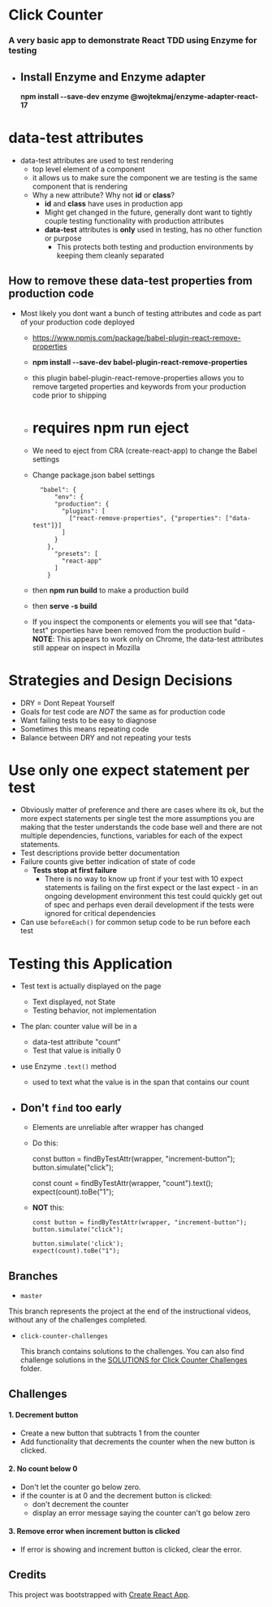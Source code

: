 # Click Counter

### A very basic app to demonstrate React TDD using Enzyme for testing

-   ## Install Enzyme and Enzyme adapter
    **npm install --save-dev enzyme @wojtekmaj/enzyme-adapter-react-17**

# data-test attributes

-   data-test attributes are used to test rendering
    -   top level element of a component
    -   it allows us to make sure the component we are testing is the same component that is rendering
    -   Why a new attribute? Why not **id** or **class**?
        -   **id** and **class** have uses in production app
        -   Might get changed in the future, generally dont want to tightly couple testing functionality with production attributes
        -   **data-test** attributes is **only** used in testing, has no other function or purpose
            -   This protects both testing and production environments by keeping them cleanly separated

## How to remove these data-test properties from production code

-   Most likely you dont want a bunch of testing attributes and code as part of your production code deployed

    -   https://www.npmjs.com/package/babel-plugin-react-remove-properties
    -   **npm install --save-dev babel-plugin-react-remove-properties**
    -   this plugin babel-plugin-react-remove-properties allows you to remove targeted properties and keywords from your production code prior to shipping
    -   # requires npm run eject
    -   We need to eject from CRA (create-react-app) to change the Babel settings
    -   Change package.json babel settings

              "babel": {
                  "env": {
                  "production": {
                    "plugins": [
                      ["react-remove-properties", {"properties": ["data-test"]}]
                    ]
                  }
                },
                  "presets": [
                    "react-app"
                  ]
                }

    -   then **npm run build** to make a production build
    -   then **serve -s build**
    -   If you inspect the components or elements you will see that "data-test" properties have been removed from the production build - **NOTE**: This appears to work only on Chrome, the data-test attributes still appear on inspect in Mozilla

# Strategies and Design Decisions

-   DRY = Dont Repeat Yourself
-   Goals for test code are _NOT_ the same as for production code
-   Want failing tests to be easy to diagnose
-   Sometimes this means repeating code
-   Balance between DRY and not repeating your tests

# Use only one expect statement per test

-   Obviously matter of preference and there are cases where its ok, but the more expect statements per single test the more assumptions you are making that the tester understands the code base well and there are not multiple dependencies, functions, variables for each of the expect statements.
-   Test descriptions provide better documentation
-   Failure counts give better indication of state of code
    -   **Tests stop at first failure**
        -   There is no way to know up front if your test with 10 expect statements is failing on the first expect or the last expect - in an ongoing development environment this test could quickly get out of spec and perhaps even derail development if the tests were ignored for critical dependencies
-   Can use `beforeEach()` for common setup code to be run before each test

# Testing this Application

-   Test text is actually displayed on the page
    -   Text displayed, not State
    -   Testing behavior, not implementation
-   The plan: counter value will be in a <span>
    -   data-test attribute "count"
    -   Test that value is initially 0
-   use Enzyme `.text()` method

    -   used to text what the value is in the span that contains our count

-   ## Don't `find` too early

    -   Elements are unreliable after wrapper has changed
    -   Do this:

        const button = findByTestAttr(wrapper, "increment-button");
        button.simulate("click");

        const count = findByTestAttr(wrapper, "count").text();
        expect(count).toBe("1");

    -   **NOT** this:

            const button = findByTestAttr(wrapper, "increment-button");
            button.simulate("click");

            button.simulate('click');
            expect(count).toBe("1");

## Branches

-   `master`

This branch represents the project at the end of the instructional videos, without any of the challenges completed.

-   `click-counter-challenges`

    This branch contains solutions to the challenges. You can also find challenge solutions in the [SOLUTIONS for Click Counter Challenges](https://github.com/flyrightsister/udemy-react-testing-projects/tree/master/SOLUTIONS%20for%20Click%20Counter%20Challenges) folder.

## Challenges

#### 1. Decrement button

-   Create a new button that subtracts 1 from the counter
-   Add functionality that decrements the counter when the new button is clicked.

#### 2. No count below 0

-   Don't let the counter go below zero.
-   if the counter is at 0 and the decrement button is clicked:
    -   don't decrement the counter
    -   display an error message saying the counter can't go below zero

#### 3. Remove error when increment button is clicked

-   If error is showing and increment button is clicked, clear the error.

## Credits

This project was bootstrapped with [Create React App](https://github.com/facebookincubator/create-react-app).
